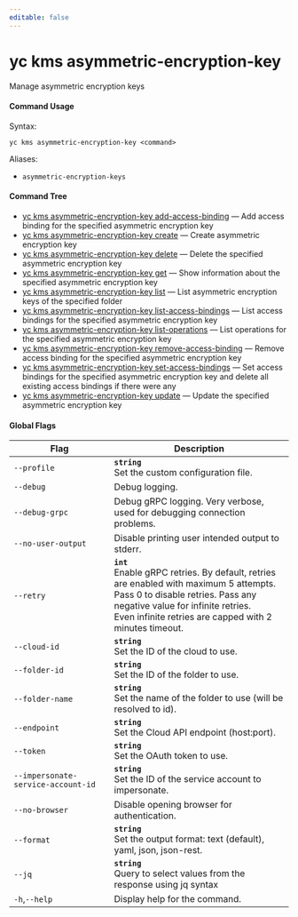 ```yaml
---
editable: false
---
```


# yc kms asymmetric-encryption-key

Manage asymmetric encryption keys

#### Command Usage

Syntax: 

`yc kms asymmetric-encryption-key <command>`

Aliases: 

- `asymmetric-encryption-keys`

#### Command Tree

- [yc kms asymmetric-encryption-key add-access-binding](add-access-binding.md) — Add access binding for the specified asymmetric encryption key
- [yc kms asymmetric-encryption-key create](create.md) — Create asymmetric encryption key
- [yc kms asymmetric-encryption-key delete](delete.md) — Delete the specified asymmetric encryption key
- [yc kms asymmetric-encryption-key get](get.md) — Show information about the specified asymmetric encryption key
- [yc kms asymmetric-encryption-key list](list.md) — List asymmetric encryption keys of the specified folder
- [yc kms asymmetric-encryption-key list-access-bindings](list-access-bindings.md) — List access bindings for the specified asymmetric encryption key
- [yc kms asymmetric-encryption-key list-operations](list-operations.md) — List operations for the specified asymmetric encryption key
- [yc kms asymmetric-encryption-key remove-access-binding](remove-access-binding.md) — Remove access binding for the specified asymmetric encryption key
- [yc kms asymmetric-encryption-key set-access-bindings](set-access-bindings.md) — Set access bindings for the specified asymmetric encryption key and delete all existing access bindings if there were any
- [yc kms asymmetric-encryption-key update](update.md) — Update the specified asymmetric encryption key

#### Global Flags

| Flag | Description |
|----|----|
|`--profile`|<b>`string`</b><br/>Set the custom configuration file.|
|`--debug`|Debug logging.|
|`--debug-grpc`|Debug gRPC logging. Very verbose, used for debugging connection problems.|
|`--no-user-output`|Disable printing user intended output to stderr.|
|`--retry`|<b>`int`</b><br/>Enable gRPC retries. By default, retries are enabled with maximum 5 attempts.<br/>Pass 0 to disable retries. Pass any negative value for infinite retries.<br/>Even infinite retries are capped with 2 minutes timeout.|
|`--cloud-id`|<b>`string`</b><br/>Set the ID of the cloud to use.|
|`--folder-id`|<b>`string`</b><br/>Set the ID of the folder to use.|
|`--folder-name`|<b>`string`</b><br/>Set the name of the folder to use (will be resolved to id).|
|`--endpoint`|<b>`string`</b><br/>Set the Cloud API endpoint (host:port).|
|`--token`|<b>`string`</b><br/>Set the OAuth token to use.|
|`--impersonate-service-account-id`|<b>`string`</b><br/>Set the ID of the service account to impersonate.|
|`--no-browser`|Disable opening browser for authentication.|
|`--format`|<b>`string`</b><br/>Set the output format: text (default), yaml, json, json-rest.|
|`--jq`|<b>`string`</b><br/>Query to select values from the response using jq syntax|
|`-h`,`--help`|Display help for the command.|
